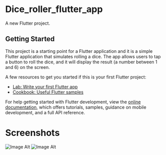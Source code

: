 # Dice_roller_flutter_app

A new Flutter project.

## Getting Started

This project is a starting point for a Flutter application and it is a simple Flutter application that simulates rolling a dice. The app allows users to tap a button to roll the dice, and it will display the result (a number between 1 and 6) on the screen.

A few resources to get you started if this is your first Flutter project:

- [Lab: Write your first Flutter app](https://docs.flutter.dev/get-started/codelab)
- [Cookbook: Useful Flutter samples](https://docs.flutter.dev/cookbook)

For help getting started with Flutter development, view the
[online documentation](https://docs.flutter.dev/), which offers tutorials,
samples, guidance on mobile development, and a full API reference.

# Screenshots
![Image Alt](https://github.com/user-attachments/assets/b75c8012-431a-4a4a-8cd8-13a9e94fd9db)
![Image Alt](https://github.com/user-attachments/assets/cb4dc01f-c24f-43d7-8091-3ee0cfa80002)

